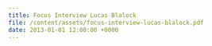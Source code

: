 ```yaml
---
title: Focus Interview Lucas Blalock
file: /content/assets/focus-interview-lucas-blalock.pdf
date: 2013-01-01 12:00:00 +0000
---
```

